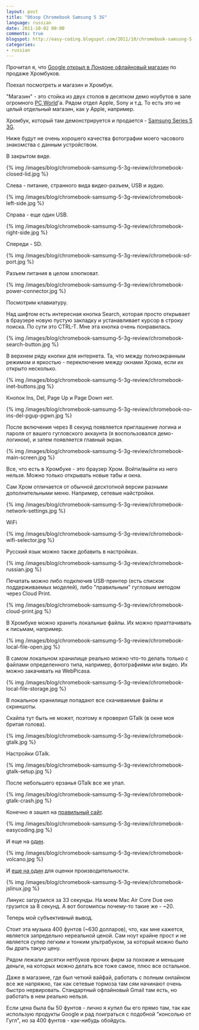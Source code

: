 ```yaml
---
layout: post
title: "Обзор Chromebook Samsung 5 3G"
language: russian
date: 2011-10-02 00:00
comments: true
blogspot: http://easy-coding.blogspot.com/2011/10/chromebook-samsung-5-3g.html
categories: 
- russian
---
```

Прочитал я, что [Google открыл в Лондоне офлайновый магазин][] по продаже Хромбуков.

[Google открыл в Лондоне офлайновый магазин]: http://www.telegraph.co.uk/technology/google/8800002/Worlds-first-Google-store-opens-in-London.html

Поехал посмотреть и магазин и Хромбук.

"Магазин" - это стойка из двух столов в десятком демо ноубутов в зале огромного [PC World][]'а. Рядом отдел Apple, Sony и т.д. То есть это не целый отдельный магазин, как у Apple, например.

[PC World]: http://www.pcworld.co.uk/gbuk/s/find-a-store.html?iStoreId=696

Хромбук, который там демонстрируется и продается - [Samsung Series 5 3G][].

[Samsung Series 5 3G]: http://www.currys.co.uk/gbuk/samsung-series-5-3g-chromebook-white-10822582-pdt.html

Ниже будут не очень хорошего качества фотографии моего часового знакомства с данным устройством.

В закрытом виде.

{% img /images/blog/chromebook-samsumg-5-3g-review/chromebook-closed-lid.jpg %}

Слева - питание, странного вида видео-разъем, USB и аудио.

{% img /images/blog/chromebook-samsumg-5-3g-review/chromebook-left-side.jpg %}

Справа - еще один USB.

{% img /images/blog/chromebook-samsumg-5-3g-review/chromebook-right-side.jpg %}

Спереди - SD.

{% img /images/blog/chromebook-samsumg-5-3g-review/chromebook-sd-port.jpg %}

Разъем питания в целом хлюпковат.

{% img /images/blog/chromebook-samsumg-5-3g-review/chromebook-power-connector.jpg %}

Посмотрим клавиатуру.

Над шифтом есть интересная кнопка Search, которая просто открывает в браузере новую пустую закладку и устанавливает курсор в строку поиска. По сути это CTRL-T. Мне эта кнопка очень понравилась.

{% img /images/blog/chromebook-samsumg-5-3g-review/chromebook-search-button.jpg %}

В верхнем ряду кнопки для интернета. Та, что между полноэкранным режимом и яркостью - переключение между окнами Хрома, если их открыто несколько.

{% img /images/blog/chromebook-samsumg-5-3g-review/chromebook-inet-buttons.jpg %}

Кнопок Ins, Del, Page Up и Page Down нет.

{% img /images/blog/chromebook-samsumg-5-3g-review/chromebook-no-ins-del-pgup-pgwn.jpg %}

После включения через 8 секунд появляется приглашение логина и пароля от вашего гугловского аккаунта (я воспользовался демо-логином), и затем появляется главный экран.

{% img /images/blog/chromebook-samsumg-5-3g-review/chromebook-main-screen.jpg %}

Все, что есть в Хромбуке - это браузер Хром. Войти/выйти из него нельзя. Можно только открывать новые табы и окна.

Сам Хром отличается от обычной десктопной версии разными дополнительными меню. Например, сетевые найстройки.

{% img /images/blog/chromebook-samsumg-5-3g-review/chromebook-network-settings.jpg %}

WiFi

{% img /images/blog/chromebook-samsumg-5-3g-review/chromebook-wifi-selector.jpg %}

Русский язык можно также добавить в настройках.

{% img /images/blog/chromebook-samsumg-5-3g-review/chromebook-russian.jpg %}

Печатать можно либо подключив USB-принтер (есть спискок поддерживаемых моделей), либо "правильным" гугловым методом через Cloud Print.

{% img /images/blog/chromebook-samsumg-5-3g-review/chromebook-cloud-print.jpg %}

В Хромбуке можно хранить локальные файлы. Их можно приаттачивать к письмам, например.

{% img /images/blog/chromebook-samsumg-5-3g-review/chromebook-local-file-open.jpg %}

В самом локальном хранилище реально можно что-то делать только с файлами определенного типа, например, фотографиями или видео. Их можно закачивать на WebPicasa.

{% img /images/blog/chromebook-samsumg-5-3g-review/chromebook-local-file-storage.jpg %}

В локальное хранилище попадают все скачиваемые файлы и скриншоты.

Скайпа тут быть не может, поэтому я проверил GTalk (в окне моя бритая голова).

{% img /images/blog/chromebook-samsumg-5-3g-review/chromebook-gtalk.jpg %}

Настройки GTalk.

{% img /images/blog/chromebook-samsumg-5-3g-review/chromebook-gtalk-setup.jpg %}

После небольшего ерзанья GTalk все же упал.

{% img /images/blog/chromebook-samsumg-5-3g-review/chromebook-gtalk-crash.jpg %}

Конечно я зашел на [правильный сайт][].

[правильный сайт]: http://easy-coding.blogspot.com

{% img /images/blog/chromebook-samsumg-5-3g-review/chromebook-easycoding.jpg %}

И еще на [один][Радио-86РК].

[Радио-86РК]: http://radio86.googlecode.com/hg/online/radio86.html

{% img /images/blog/chromebook-samsumg-5-3g-review/chromebook-volcano.jpg %}

И [еще на один][jslinux] для оценки производительности.

[jslinux]: http://bellard.org/jslinux/

{% img /images/blog/chromebook-samsumg-5-3g-review/chromebook-jslinux.jpg %}

Линукс загрузился за 33 секунды. На моем Mac Air Core Due оно грузится за 8 секунд. А вот богомипсы почему-то такие же - ~20.

Теперь мой субъективный вывод.

Стоит эта музыка 400 фунтов (~630 долларов), что, как мне кажется, является запредельно нереальной ценой. Сам ноут крайне прост и не является супер легким и тонким ультрабуком, за который можно было бы драть такую цену.

Рядом лежали десятки нетбуков прочих фирм за похожие и меньшие деньги, на которых можно делать все тоже самое, плюс все остальное.

Даже в магазине, где был четкий вайфай, работать с полным онлайном все же напряжно, так как сетевые тормоза там сям начинают очень быстро нервировать. Стандартный офлайновый Gmail там есть, но работать в нем реально нельзя.

Если цена была бы 50 фунтов - лично я купил бы его прямо там, так как использую продукты Google и рад поиграться с подобной "консолью от Гугл", но за 400 фунтов - как-нибудь обойдусь.
